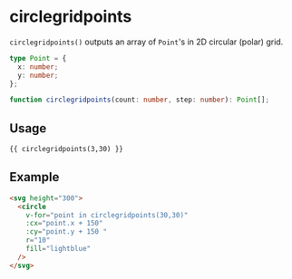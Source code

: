 # circlegridpoints

`circlegridpoints()` outputs an array of `Point`'s in 2D circular (polar) grid.

```ts
type Point = {
  x: number;
  y: number;
};

function circlegridpoints(count: number, step: number): Point[];
```

## Usage

```md
{{ circlegridpoints(3,30) }}
```

## Example

```md
<svg height="300">
  <circle
    v-for="point in circlegridpoints(30,30)"
    :cx="point.x + 150"
    :cy="point.y + 150 "
    r="10"
    fill="lightblue"
  />
</svg>
```
